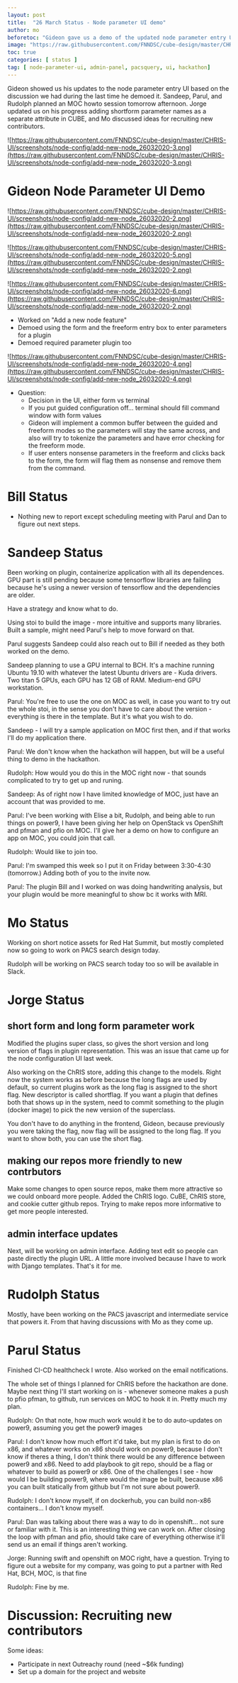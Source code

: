 ```yaml
---
layout: post
title:  "26 March Status - Node parameter UI demo"
author: mo
beforetoc: "Gideon gave us a demo of the updated node parameter entry UI and we had a discussion about recruiting new contributors."
image: "https://raw.githubusercontent.com/FNNDSC/cube-design/master/CHRIS-UI/screenshots/node-config/add-new-node_26032020-1.png"
toc: true
categories: [ status ]
tag: [ node-parameter-ui, admin-panel, pacsquery, ui, hackathon] 
---
```


Gideon showed us his updates to the node parameter entry UI based on the discussion we had during the last time he demoed it. Sandeep, Parul, and Rudolph planned an MOC howto session tomorrow afternoon. Jorge updated us on his progress adding shortform parameter names as a separate attribute in CUBE, and Mo discussed ideas for recruiting new contributors.

![https://raw.githubusercontent.com/FNNDSC/cube-design/master/CHRIS-UI/screenshots/node-config/add-new-node_26032020-3.png](https://raw.githubusercontent.com/FNNDSC/cube-design/master/CHRIS-UI/screenshots/node-config/add-new-node_26032020-3.png)

# Gideon Node Parameter UI Demo #

![https://raw.githubusercontent.com/FNNDSC/cube-design/master/CHRIS-UI/screenshots/node-config/add-new-node_26032020-2.png](https://raw.githubusercontent.com/FNNDSC/cube-design/master/CHRIS-UI/screenshots/node-config/add-new-node_26032020-2.png)

![https://raw.githubusercontent.com/FNNDSC/cube-design/master/CHRIS-UI/screenshots/node-config/add-new-node_26032020-5.png](https://raw.githubusercontent.com/FNNDSC/cube-design/master/CHRIS-UI/screenshots/node-config/add-new-node_26032020-2.png)

![https://raw.githubusercontent.com/FNNDSC/cube-design/master/CHRIS-UI/screenshots/node-config/add-new-node_26032020-6.png](https://raw.githubusercontent.com/FNNDSC/cube-design/master/CHRIS-UI/screenshots/node-config/add-new-node_26032020-2.png)

- Worked on "Add a new node feature"
- Demoed using the form and the freeform entry box to enter parameters for a plugin  
- Demoed required parameter plugin too

![https://raw.githubusercontent.com/FNNDSC/cube-design/master/CHRIS-UI/screenshots/node-config/add-new-node_26032020-4.png](https://raw.githubusercontent.com/FNNDSC/cube-design/master/CHRIS-UI/screenshots/node-config/add-new-node_26032020-4.png)

- Question:
  - Decision in the UI, either form vs terminal
  - If you put guided configuration off... terminal should fill command window with form values
   - Gideon will implement a common buffer between the guided and freeform modes so the parameters will stay the same across, and also will try to tokenize the parameters and have error checking for the freeform mode.
   - If user enters nonsense parameters in the freeform and clicks back to the form, the form will flag them as nonsense and remove them from the command.

# Bill Status #

- Nothing new to report except scheduling meeting with Parul and Dan to figure out next steps.

# Sandeep Status #

Been working on plugin, containerize application with all its dependences. GPU part is still pending because some tensorflow libraries are failing because he's using a newer version of tensorflow and the dependencies are older. 

Have a strategy and know what to do.

Using stoi to build the image - more intuitive and supports many libraries. Built a sample, might need Parul's help to move forward on that. 

Parul suggests Sandeep could also reach out to Bill if needed as they both worked on the demo.

Sandeep planning to use a GPU internal to BCH. It's a machine running Ubuntu 19.10 with whatever the latest Ubuntu drivers are - Kuda drivers. Two titan 5 GPUs, each GPU has 12 GB of RAM. Medium-end GPU workstation.

Parul: You're free to use the one on MOC as well, in case you want to try out the whole stoi, in the sense you don't have to care about the version - everything is there in the template. But it's what you wish to do.

Sandeep - I will try a sample application on MOC first then, and if that works I'll do my application there. 

Parul: We don't know when the hackathon will happen, but will be a useful thing to demo in the hackathon.

Rudolph: How would you do this in the MOC right now - that sounds complicated to try to get up and runing.

Sandeep: As of right now I have limited knowledge of MOC, just have an account that was provided to me. 

Parul: I've been working with Elise a bit, Rudolph, and being able to run things on power9, I have been giving her help on OpenStack vs OpenShift and pfman and pfio on MOC. I'll give her a demo on how to configure an app on MOC, you could join that call.

Rudolph: Would like to join too. 

Parul: I'm swamped this week so I put it on Friday between 3:30-4:30 (tomorrow.) Adding both of you to the invite now.

Parul: The plugin Bill and I worked on was doing handwriting analysis, but your plugin would be more meaningful to show bc it works with MRI.

# Mo Status #

Working on short notice assets for Red Hat Summit, but mostly completed now so going to work on PACS search design today.

Rudolph will be working on PACS search today too so will be available in Slack.

# Jorge Status #

## short form and long form parameter work ##
Modified the plugins super class, so gives the short version and long version of flags in plugin representation. This was an issue that came up for the node configuration UI last week.

Also working on the ChRIS store, adding this change to the models. Right now the system works as before because the long flags are used by default, so current plugins work as the long flag is assigned to the short flag. New descriptor is called shortflag. If you want a plugin that defines both that shows up in the system, need to commit something to the plugin (docker image) to pick the new version of the superclass. 

You don't have to do anything in the frontend, Gideon, because previously you were taking the flag, now flag will be assigned to the long flag. If you want to show both, you can use the short flag. 

## making our repos more friendly to new contrbutors ##
Make some changes to open source repos, make them more attractive so we could onboard more people. Added the ChRIS logo. CuBE, ChRIS store, and cookie cutter github repos. Trying to make repos more informative to get more people interested.

## admin interface updates ##
Next, will be working on admin interface. Adding text edit so people can paste directly the plugin URL. A little more involved because I have to work with Django templates. That's it for me.

# Rudolph Status #

Mostly, have been working on the PACS javascript and intermediate service that powers it. From that having discussions with Mo as they come up.

# Parul Status #

Finished CI-CD healthcheck I wrote. Also worked on the email notifications.

The whole set of things I planned for ChRIS before the hackathon are done. Maybe next thing I'll start working on is - whenever someone makes a push to pfio pfman, to github, run services on MOC to hook it in. Pretty much my plan.

Rudolph: On that note, how much work would it be to do auto-updates on power9, assuming you get the power9 images

Parul: I don't know how much effort it'd take, but my plan is first to do on x86, and whatever works on x86 should work on power9, because I don't know if theres a thing, I don't think there would be any difference between power9 and x86. Need to add playbook to git repo, should be a flag or whatever to build as power9 or x86. One of the challenges I see - how would I be building power9, where would the image be built, because x86 you can built statically from github but I'm not sure about power9.

Rudolph: I don't know myself, if on dockerhub, you can build non-x86 containers... I don't know myself.

Parul: Dan was talking about there was a way to do in openshift... not sure or familiar with it. This is an interesting thing we can work on. After closing the loop with pfman and pfio, should take care of everything otherwise it'll send us an email if things aren't working.

Jorge: Running swift and openshift on MOC right, have a question. Trying to figure out a website for my company, was going to put a partner with Red Hat, BCH, MOC, is that fine

Rudolph: Fine by me. 

# Discussion: Recruiting new contributors #

Some ideas:
- Participate in next Outreachy round (need ~$6k funding)
- Set up a domain for the project and website 

